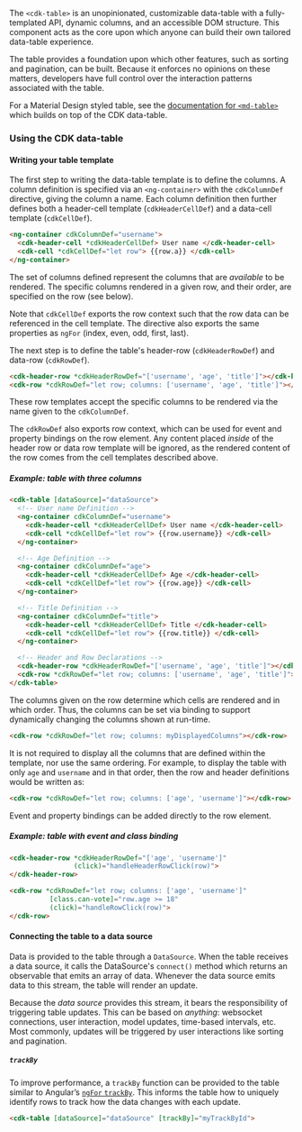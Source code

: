 The `<cdk-table>` is an unopinionated, customizable data-table with a fully-templated API, dynamic
columns, and an accessible DOM structure. This component acts as the core upon which anyone can
build their own tailored data-table experience.

The table provides a foundation upon which other features, such as sorting and pagination, can be
built. Because it enforces no opinions on these matters, developers have full control over the
interaction patterns associated with the table.

For a Material Design styled table, see the
[documentation for `<md-table>`](https://material.angular.io/components/table) which builds on
top of the CDK data-table.

<!-- example(cdk-table-basic) -->

### Using the CDK data-table

#### Writing your table template

The first step to writing the data-table template is to define the columns.
A column definition is specified via an `<ng-container>` with the `cdkColumnDef` directive, giving
the column a name. Each column definition then further defines both a header-cell template
(`cdkHeaderCellDef`) and a data-cell template (`cdkCellDef`).

```html
<ng-container cdkColumnDef="username">
  <cdk-header-cell *cdkHeaderCellDef> User name </cdk-header-cell>
  <cdk-cell *cdkCellDef="let row"> {{row.a}} </cdk-cell>
</ng-container>
```

The set of columns defined represent the columns that are _available_ to be rendered. The specific
columns rendered in a given row, and their order, are specified on the row (see below).

Note that `cdkCellDef` exports the row context such that the row data can be referenced in the cell
template. The directive also exports the same properties as `ngFor` (index, even, odd, first,
last).

The next step is to define the table's header-row (`cdkHeaderRowDef`) and data-row (`cdkRowDef`).

```html
<cdk-header-row *cdkHeaderRowDef="['username', 'age', 'title']"></cdk-header-row>
<cdk-row *cdkRowDef="let row; columns: ['username', 'age', 'title']"></cdk-row>
```

These row templates accept the specific columns to be rendered via the name given to the
`cdkColumnDef`.

The `cdkRowDef` also exports row context, which can be used for event and property
bindings on the row element. Any content placed _inside_ of the header row or data row template
will be ignored, as the rendered content of the row comes from the cell templates described
above.

##### Example: table with three columns

```html
<cdk-table [dataSource]="dataSource">
  <!-- User name Definition -->
  <ng-container cdkColumnDef="username">
    <cdk-header-cell *cdkHeaderCellDef> User name </cdk-header-cell>
    <cdk-cell *cdkCellDef="let row"> {{row.username}} </cdk-cell>
  </ng-container>

  <!-- Age Definition -->
  <ng-container cdkColumnDef="age">
    <cdk-header-cell *cdkHeaderCellDef> Age </cdk-header-cell>
    <cdk-cell *cdkCellDef="let row"> {{row.age}} </cdk-cell>
  </ng-container>

  <!-- Title Definition -->
  <ng-container cdkColumnDef="title">
    <cdk-header-cell *cdkHeaderCellDef> Title </cdk-header-cell>
    <cdk-cell *cdkCellDef="let row"> {{row.title}} </cdk-cell>
  </ng-container>

  <!-- Header and Row Declarations -->
  <cdk-header-row *cdkHeaderRowDef="['username', 'age', 'title']"></cdk-header-row>
  <cdk-row *cdkRowDef="let row; columns: ['username', 'age', 'title']"></cdk-row>
</cdk-table>
```

The columns given on the row determine which cells are rendered and in which order. Thus, the
columns can be set via binding to support dynamically changing the columns shown at run-time.

```html
<cdk-row *cdkRowDef="let row; columns: myDisplayedColumns"></cdk-row>
```

It is not required to display all the columns that are defined within the template,
nor use the same ordering. For example, to display the table with only `age`
and `username` and in that order, then the row and header definitions would be written as:

```html
<cdk-row *cdkRowDef="let row; columns: ['age', 'username']"></cdk-row>
```

Event and property bindings can be added directly to the row element.

##### Example: table with event and class binding
```html
<cdk-header-row *cdkHeaderRowDef="['age', 'username']"
                (click)="handleHeaderRowClick(row)">
</cdk-header-row>

<cdk-row *cdkRowDef="let row; columns: ['age', 'username']"
          [class.can-vote]="row.age >= 18"
          (click)="handleRowClick(row)">
</cdk-row>
```

#### Connecting the table to a data source

Data is provided to the table through a `DataSource`. When the table receives a data source,
it calls the DataSource's `connect()` method which returns an observable that emits an array of data.
Whenever the data source emits data to this stream, the table will render an update.

Because the _data source_ provides this stream, it bears the responsibility of triggering table
updates. This can be based on _anything_: websocket connections, user interaction, model updates,
time-based intervals, etc. Most commonly, updates will be triggered by user interactions like
sorting and pagination.

##### `trackBy`

To improve performance, a `trackBy` function can be provided to the table similar to Angular’s
[`ngFor` `trackBy`](https://angular.io/api/common/NgForOf#change-propagation). This informs the
table how to uniquely identify rows to track how the data changes with each update.

```html
<cdk-table [dataSource]="dataSource" [trackBy]="myTrackById">
```
